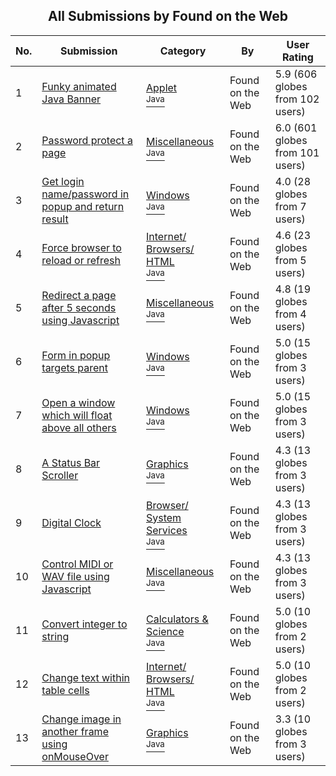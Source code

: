 ﻿<div align="center">

## All Submissions by Found on the Web

</div>

No.  | Submission | Category | By   | User Rating
---- | ---------- | -------- | ---- | -----------
1 | [Funky animated Java Banner<br />](https://github.com/Planet-Source-Code/found-on-the-web-funky-animated-java-banner__2-268) | [Applet<br /><sup>Java</sup>](../ByCategory/applet__2-81.md) | Found on the Web | 5.9 (606 globes from 102 users)
2 | [Password protect a page<br />](https://github.com/Planet-Source-Code/found-on-the-web-password-protect-a-page__2-171) | [Miscellaneous<br /><sup>Java</sup>](../ByCategory/miscellaneous__2-57.md) | Found on the Web | 6.0 (601 globes from 101 users)
3 | [Get login name/password in popup and return result<br />](https://github.com/Planet-Source-Code/found-on-the-web-get-login-name-password-in-popup-and-return-result__2-241) | [Windows<br /><sup>Java</sup>](../ByCategory/windows__2-80.md) | Found on the Web | 4.0 (28 globes from 7 users)
4 | [Force browser to reload or refresh<br />](https://github.com/Planet-Source-Code/found-on-the-web-force-browser-to-reload-or-refresh__2-180) | [Internet/ Browsers/ HTML<br /><sup>Java</sup>](../ByCategory/internet-browsers-html__2-68.md) | Found on the Web | 4.6 (23 globes from 5 users)
5 | [Redirect a page after 5 seconds using Javascript<br />](https://github.com/Planet-Source-Code/found-on-the-web-redirect-a-page-after-5-seconds-using-javascript__2-182) | [Miscellaneous<br /><sup>Java</sup>](../ByCategory/miscellaneous__2-57.md) | Found on the Web | 4.8 (19 globes from 4 users)
6 | [Form in popup targets parent<br />](https://github.com/Planet-Source-Code/found-on-the-web-form-in-popup-targets-parent__2-232) | [Windows<br /><sup>Java</sup>](../ByCategory/windows__2-80.md) | Found on the Web | 5.0 (15 globes from 3 users)
7 | [Open a window which will float above all others<br />](https://github.com/Planet-Source-Code/found-on-the-web-open-a-window-which-will-float-above-all-others__2-234) | [Windows<br /><sup>Java</sup>](../ByCategory/windows__2-80.md) | Found on the Web | 5.0 (15 globes from 3 users)
8 | [A Status Bar Scroller<br />](https://github.com/Planet-Source-Code/found-on-the-web-a-status-bar-scroller__2-22) | [Graphics<br /><sup>Java</sup>](../ByCategory/graphics__2-75.md) | Found on the Web | 4.3 (13 globes from 3 users)
9 | [Digital Clock<br />](https://github.com/Planet-Source-Code/found-on-the-web-digital-clock__2-26) | [Browser/ System Services<br /><sup>Java</sup>](../ByCategory/browser-system-services__2-69.md) | Found on the Web | 4.3 (13 globes from 3 users)
10 | [Control MIDI or WAV file using Javascript<br />](https://github.com/Planet-Source-Code/found-on-the-web-control-midi-or-wav-file-using-javascript__2-185) | [Miscellaneous<br /><sup>Java</sup>](../ByCategory/miscellaneous__2-57.md) | Found on the Web | 4.3 (13 globes from 3 users)
11 | [Convert integer to string<br />](https://github.com/Planet-Source-Code/found-on-the-web-convert-integer-to-string__2-209) | [Calculators & Science<br /><sup>Java</sup>](../ByCategory/calculators-science__2-71.md) | Found on the Web | 5.0 (10 globes from 2 users)
12 | [Change text within table cells<br />](https://github.com/Planet-Source-Code/found-on-the-web-change-text-within-table-cells__2-212) | [Internet/ Browsers/ HTML<br /><sup>Java</sup>](../ByCategory/internet-browsers-html__2-68.md) | Found on the Web | 5.0 (10 globes from 2 users)
13 | [Change image in another frame using onMouseOver<br />](https://github.com/Planet-Source-Code/found-on-the-web-change-image-in-another-frame-using-onmouseover__2-131) | [Graphics<br /><sup>Java</sup>](../ByCategory/graphics__2-75.md) | Found on the Web | 3.3 (10 globes from 3 users)
